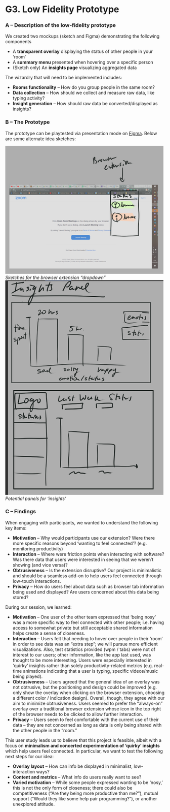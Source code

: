 ﻿# G3. Low Fidelity Prototype

### **A – Description of the low-fidelity prototype**
We created two mockups (sketch and Figma) demonstrating the following components

- A **transparent overlay** displaying the status of other people in your ‘room’
- A **summary menu** presented when hovering over a specific person
- (Sketch only) An **insights page** visualizing aggregated data

The wizardry that will need to be implemented includes:

- **Rooms functionality** – How do you group people in the same room?
- **Data collection** – How should we collect and measure raw data, like typing activity? 
- **Insight generation** – How should raw data be converted/displayed as insights?

### **B – The Prototype**
The prototype can be playtested via presentation mode on [Figma](https://www.figma.com/file/CHRpQCUyCv9dZv9PDuQHCo/CSE-481P%3A-G3-\(prototype\)?node-id=0%3A1). Below are some alternate idea sketches:

<img src="https://raw.githubusercontent.com/UWSocialComputing/Left-On-Read/main/images/extension_mock.png" alt="extension_mock" width="500"/><br/>
*Sketches for the browser extension “dropdown”*  
<img src="https://raw.githubusercontent.com/UWSocialComputing/Left-On-Read/main/images/insights_panel_mock.png" alt="insights_panel_mock" width="500"/><br/>
*Potential panels for ‘insights’*

### **C – Findings**
When engaging with participants, we wanted to understand the following key items:

- **Motivation** – Why would participants use our extension? Were there more specific reasons beyond ‘wanting to feel connected’? (e.g. monitoring productivity)
- **Interaction** – Where were friction points when interacting with software? Was there data that users were interested in seeing that we weren’t showing (and vice versa)?
- **Obtrusiveness** – Is the extension disruptive? Our project is minimalistic and should be a seamless add-on to help users feel connected through low-touch interactions.
- **Privacy** – How do users feel about data such as browser tab information being used and displayed? Are users concerned about this data being stored?

During our session, we learned:

- **Motivation** – One user of the other team expressed that ‘being nosy’ was a more specific way to feel connected with other people; i.e. having access to somewhat private but still acceptable shared information helps create a sense of closeness.
- **Interaction** – Users felt that needing to hover over people in their ‘room’ in order to see data was an “extra step”; we will pursue more efficient visualizations. Also, test statistics provided (wpm / tabs) were not of interest to our users; other information, like the app last used, was thought to be more interesting. Users were especially interested in ‘quirky’ insights rather than solely productivity-related metrics (e.g. real-time animations indicating that a user is typing, specific videos/music being played).
- **Obtrusiveness** – Users agreed that the general idea of an overlay was not obtrusive, but the positioning and design could be improved (e.g. only show the overlay when clicking on the browser extension, choosing a different color / indication design). Overall, though, they agree with our aim to minimize obtrusiveness. Users seemed to prefer the “always-on” overlay over a traditional browser extension whose icon in the top right of the browser needs to be clicked to allow further interaction.
- **Privacy** – Users seem to feel comfortable with the current use of their data – they are not concerned as long as data is only being shared with the other people in the “room.”

This user study leads us to believe that this project is feasible, albeit with a focus on **minimalism and concerted experimentation of ‘quirky’ insights** which help users feel connected. In particular, we want to test the following next steps for our idea:

- **Overlay layout** – How can info be displayed in minimalist, low-interaction ways?
- **Content and metrics** – What info do users really want to see?
- **Varied motivation** – While some people expressed wanting to be ‘nosy,’ this is not the only form of closeness; there could also be competitiveness (“Are they being more productive than me?”), mutual support (“Would they like some help pair programming?”), or another unexplored attitude.

